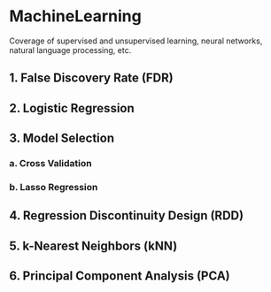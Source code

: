 # MachineLearning
Coverage of supervised and unsupervised learning, neural networks, natural language processing, etc.

## 1. False Discovery Rate (FDR)

## 2. Logistic Regression

## 3. Model Selection
### a. Cross Validation
### b. Lasso Regression

## 4. Regression Discontinuity Design (RDD)

## 5. k-Nearest Neighbors (kNN)

## 6. Principal Component Analysis (PCA)

